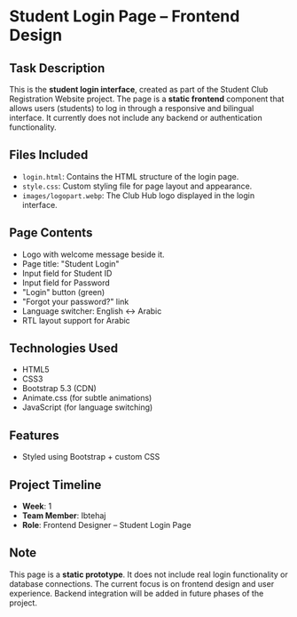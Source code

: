 # Student Login Page – Frontend Design

## Task Description
This is the **student login interface**, created as part of the Student Club Registration Website project. The page is a **static frontend** component that allows users (students) to log in through a responsive and bilingual interface. It currently does not include any backend or authentication functionality.

## Files Included
- `login.html`: Contains the HTML structure of the login page.
- `style.css`: Custom styling file for page layout and appearance.
- `images/logopart.webp`: The Club Hub logo displayed in the login interface.

## Page Contents
- Logo with welcome message beside it.
- Page title: "Student Login"
- Input field for Student ID
- Input field for Password
- "Login" button (green)
- "Forgot your password?" link
- Language switcher: English ↔ Arabic
- RTL layout support for Arabic

## Technologies Used
- HTML5
- CSS3
- Bootstrap 5.3 (CDN)
- Animate.css (for subtle animations)
- JavaScript (for language switching)

## Features
- Styled using Bootstrap + custom CSS


## Project Timeline
- **Week**: 1
- **Team Member**: Ibtehaj
- **Role**: Frontend Designer – Student Login Page

## Note
This page is a **static prototype**. It does not include real login functionality or database connections. The current focus is on frontend design and user experience. Backend integration will be added in future phases of the project.
